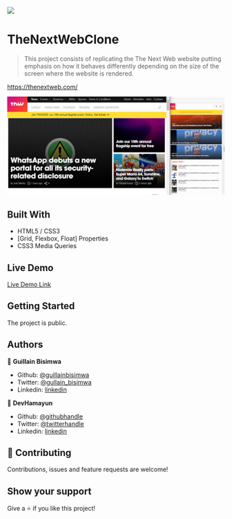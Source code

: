 ![](https://img.shields.io/badge/Microverse-blueviolet)

# TheNextWebClone

> This project consists of replicating the The Next Web website putting emphasis on how it behaves differently depending on the size of the screen where the website is rendered.

https://thenextweb.com/

![Alt text](https://github.com/guillainbisimwa/TheNextWebClone/blob/master/images/screenshot.PNG?raw=true "Screenshot")

## Built With

- HTML5 / CSS3
- [Grid, Flexbox, Float] Properties
- CSS3 Media Queries

## Live Demo

[Live Demo Link](https://guillainbisimwa.github.io/TheNextWebClone/)

## Getting Started

The project is public.

## Authors

👤 **Guillain Bisimwa**

- Github: [@guillainbisimwa](https://github.com/guillainbisimwa)
- Twitter: [@gullain_bisimwa](https://twitter.com/gullain_bisimwa)
- Linkedin: [linkedin](https://www.linkedin.com/in/guillain-bisimwa-8a8b7a7b/)

👤 **DevHamayun**

- Github: [@githubhandle](https://github.com/hamayun-cpu)
- Twitter: [@twitterhandle](https://twitter.com/hamayun_waheed)
- Linkedin: [linkedin](https://www.linkedin.com/in/hamayun-waheed/)

## 🤝 Contributing

Contributions, issues and feature requests are welcome!

## Show your support

Give a ⭐️ if you like this project!

